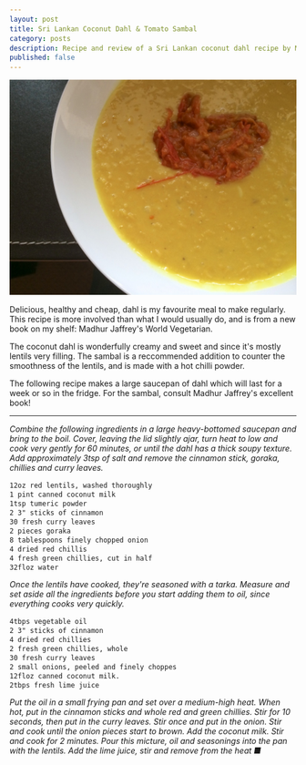 ```yaml
---
layout: post
title: Sri Lankan Coconut Dahl & Tomato Sambal
category: posts
description: Recipe and review of a Sri Lankan coconut dahl recipe by Madhur Jaffrey
published: false
---
```


![Finished curry](/images/coconut_dahl.jpg)

Delicious, healthy and cheap, dahl is my favourite meal to make
regularly. This recipe is more involved than what I would usually do, and is from a
new book on my shelf: Madhur Jaffrey's World Vegetarian.

The coconut dahl is wonderfully creamy and sweet and since it's mostly lentils
very filling. The sambal is a reccommended addition to counter the smoothness of
the lentils, and is made with a hot chilli powder.

The following recipe makes a large saucepan of dahl which will last for a week
or so in the fridge. For the sambal, consult Madhur Jaffrey's excellent book!

----

*Combine the following ingredients in a large heavy-bottomed saucepan and bring
to the boil. Cover, leaving the lid slightly ajar, turn heat to low and cook
very gently for 60 minutes, or until the dahl has a thick soupy texture. Add
approximately 3tsp of salt and remove the cinnamon stick, goraka, chillies
and curry leaves.*

    12oz red lentils, washed thoroughly
    1 pint canned coconut milk
    1tsp tumeric powder
    2 3" sticks of cinnamon
    30 fresh curry leaves
    2 pieces goraka
    8 tablespoons finely chopped onion
    4 dried red chillis
    4 fresh green chillies, cut in half
    32floz water

*Once the lentils have cooked, they're seasoned with a tarka. Measure and set
aside all the ingredients before you start adding them to oil, since everything
cooks very quickly.*

    4tbps vegetable oil
    2 3" sticks of cinnamon
    4 dried red chillies
    2 fresh green chillies, whole
    30 fresh curry leaves
    2 small onions, peeled and finely choppes
    12floz canned coconut milk.
    2tbps fresh lime juice

*Put the oil in a small frying pan and set over a medium-high heat. When hot, put
in the cinnamon sticks and whole red and green chillies. Stir for 10 seconds,
then put in the curry leaves. Stir once and put in the onion. Stir and cook
until the onion pieces start to brown. Add the coconut milk. Stir and cook for 2
minutes. Pour this micture, oil and seasonings into the pan with the lentils.
Add the lime juice, stir and remove from the heat &#x25A0;*




